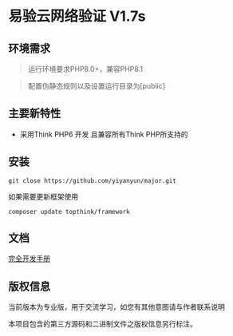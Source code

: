 易验云网络验证  V1.7s
===============

## 环境需求
> 运行环境要求PHP8.0+，兼容PHP8.1

> 配置伪静态规则以及设置运行目录为[public]


## 主要新特性
* 采用Think PHP6 开发 且兼容所有Think PHP所支持的

## 安装

~~~
git close https://github.com/yiyanyun/major.git
~~~

如果需要更新框架使用
~~~
composer update topthink/framework
~~~

## 文档

[完全开发手册](http://yiyanyun.top)


## 版权信息

当前版本为专业版，用于交流学习，如您有其他意图请与作者联系说明

本项目包含的第三方源码和二进制文件之版权信息另行标注。
